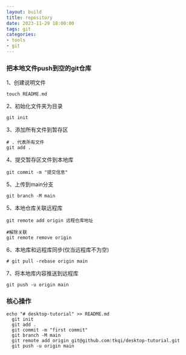 ```yaml
---
layout: build
title: repository
date: 2023-11-29 18:00:00
tags: git
categories: 
- tools
- git 
---
```


### 把本地文件push到空的git仓库

1、创建说明文件

```shell
touch README.md
```

2、初始化文件夹为目录

```shell
git init
```

3、添加所有文件到暂存区

```shell
# . 代表所有文件
git add .
```

4、提交暂存区文件到本地库

```shell
git commit -m "提交信息"
```

5、上传到main分支
```shell
git branch -M main
```

5、本地仓库关联远程库

```shell
git remote add origin 远程仓库地址

#解除关联
git remote remove origin
```

6、本地库和远程库同步(仅当远程库不为空)

```shell
# git pull -rebase origin main
```

7、将本地库内容推送到远程库

```shell
git push -u origin main
```

### 核心操作
```shell
echo "# desktop-tutorial" >> README.md
  git init
  git add .
  git commit -m "first commit"
  git branch -M main
  git remote add origin git@github.com:tkqi/desktop-tutorial.git
  git push -u origin main
```